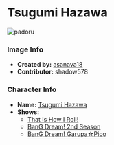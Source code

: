 # Tsugumi Hazawa

![padoru](https://raw.githubusercontent.com/shadow578/Padoru-Padoru/master/Padoru/bang-dream/bang-dream-tsugumi-hazawa.png "Tsugumi Hazawa")

### Image Info
* **Created by:**    [asanava18](https://twitter.com/asanava18/status/1075978864277512194)
* **Contributor:**   shadow578

### Character Info
* **Name:**   [Tsugumi Hazawa](https://myanimelist.net/character/157528)
* **Shows:**
  * [That Is How I Roll!](https://myanimelist.net/anime/36921/That_Is_How_I_Roll)
  * [BanG Dream! 2nd Season](https://myanimelist.net/anime/37869/BanG_Dream_2nd_Season)
  * [BanG Dream! Garupa☆Pico](https://myanimelist.net/anime/37873/BanG_Dream_Garupa☆Pico)


